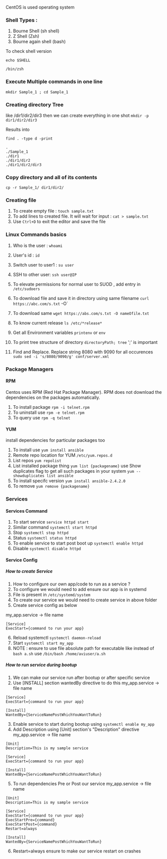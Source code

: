 
CentOS is used operating system

### Shell Types :
1. Bourne Shell (sh shell)
2. Z Shell (Zsh)
3. Bourne again shell (bash)

To check shell version

`echo $SHELL`
```
/bin/zsh
```
### Execute Multiple commands in one line

`mkdir Sample_1 ; cd Sample_1`

### Creating directory Tree
like /dir1/dir2/dir3 then we can create everything in one shot
`mkdir -p  dir1/dir2/dir3`

Results into

`find . -type d -print`
```
.
./Sample_1
./dir1
./dir1/dir2
./dir1/dir2/dir3
````

### Copy directory and all of its contents

`cp -r Sample_1/ dir1/dir2/`


### Creating file

1. To create empty file : `touch sample.txt`
2. To add lines to created file. It will wait for input : `cat > sample.txt`
3. Use `Ctrl+D` to exit the editor and save the file


### Linux Commands basics


 1. Who is the user : `whoami`

 2. User's id : `id`

 3. Switch user to user1 : `su user`

 4. SSH to other user: `ssh user@IP`

 5. To elevate permissions for normal user to SUOD , add entry in `/etc/sudoers`

 6. To download file and save it in directory using same filename `curl https://abc.com/s.txt` -O`

 7. To download same `wget https://abs.com/s.txt -O nameOfile.txt`

 8. To know current release `ls /etc/*release*`

 9. Get all Environment variables `printenv` or `env`

 10. To print tree structure of directory `directoryPath; tree` ';' is important

 11. Find and Replace. Replace string 8080 with 9090 for all occurences `sudo sed -i 's/8080/9090/g' conf/server.xml`


### Package Managers

#### RPM
Centos uses RPM (Red Hat Package Manager). RPM does not download the
dependencies on the packages automatically.

1. To install package `rpm -i telnet.rpm`
2. To uninstall use `rpm -e telnet.rpm`
3. To query use `rpm -q telnet`


#### YUM

install dependencies for particular packages too
1. To install use `yum install ansible`
2. Remote repo location for YUM `/etc/yum.repos.d`
3. List repos `yum repolist`
4. List installed package thing `yum list {packagename}` use Show duplicates
flag to get all such packages in your system `yum --showduplicates list ansible`
5. To install specifc version `yum install ansible-2.4.2.0`
6. To remove `yum remove {packagename}`


### Services

#### Services Command

1. To start service `service httpd start`
2. Similar command `systemctl start httpd`
3. Stop `systemctl stop httpd`
4. Status `systemctl status httpd`
5. To enable service to start post boot up `systemctl enable httpd`
6. Disable `systemctl disable httpd`


#### Service Config

##### How to create Service
1. How to configure our own app/code to run as a service ?
2. To configure we would need to add ensure our app is in systemd
3. File is present in `/etc/systemd/system`
4. To create our service we would need to create service in above folder
5. Create service config as below

  my_app.service -> file name
  ```
  [Service]
  ExecStart={command to run your app}
  ```
6. Reload systemctl `systemctl daemon-reload`
7. Start `systemctl start my_app`
8. NOTE : ensure to use file absolute path for executable like instead of
  `bash a.sh` use `/bin/bash /home/aviuser/a.sh`

##### How to run service during bootup
1. We can make our service run after bootup or after specific service
2. Use [INSTALL] section wantedBy directive to do this
  my_app.service -> file name
  ```
  [Service]
  ExecStart={command to run your app}

  [Install]
  WantedBy={ServiceNamePostWhichYouWantToRun}
  ```
3. Enable service to start during bootup using `systemctl enable my_app`
4. Add Description using [Unit] section's "Description" directive
  my_app.service -> file name
  ```
  [Unit]
  Description=This is my sample service

  [Service]
  ExecStart={command to run your app}

  [Install]
  WantedBy={ServiceNamePostWhichYouWantToRun}
  ```
5. To run dependencies Pre or Post our service
  my_app.service -> file name
  ```
  [Unit]
  Description=This is my sample service

  [Service]
  ExecStart={command to run your app}
  ExecStartPre={command}
  ExecStartPost={command}
  Restart=always

  [Install]
  WantedBy={ServiceNamePostWhichYouWantToRun}
  ```
  6. Restart=always ensure to make our service restart on crashes
